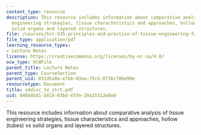 ```yaml
---
content_type: resource
description: This resource includes information about comparative analysis of tissue
  engineering strategies, tissue characteristics and approaches, hollow (tubes) vs
  solid organs and layered structures.
file: /courses/hst-535-principles-and-practice-of-tissue-engineering-fall-2004/846b05d1b81803bd65fe28a25312e8ed_s4disc_te_strt.pdf
file_type: application/pdf
learning_resource_types:
- Lecture Notes
license: https://creativecommons.org/licenses/by-nc-sa/4.0/
ocw_type: OCWFile
parent_title: Lecture Notes
parent_type: CourseSection
parent_uid: 031d5a0a-e7b6-03ea-75cb-8736c706e99e
resourcetype: Document
title: s4disc_te_strt.pdf
uid: 846b05d1-b818-03bd-65fe-28a25312e8ed
---
```

This resource includes information about comparative analysis of tissue engineering strategies, tissue characteristics and approaches, hollow (tubes) vs solid organs and layered structures.